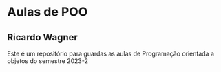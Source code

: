 # Aulas de POO

## Ricardo Wagner

Este é um repositório para guardas as aulas de Programação orientada a objetos do semestre 2023-2